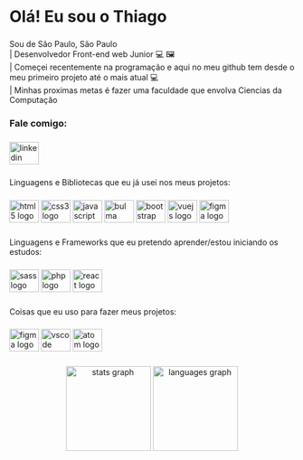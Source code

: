 <h1 align="left">Olá! Eu sou o Thiago</h1>

###

<p align="left">Sou de São Paulo, São Paulo<br>  | Desenvolvedor Front-end web Junior  💻 🖼️<br>   | Começei recentemente na programação e aqui no meu github tem desde o meu primeiro projeto até o mais atual 💻<br>    | Minhas proximas metas é fazer uma faculdade que envolva Ciencias da Computação</p>

###

<p align="left"></p>

###

<h3 align="left">Fale comigo:</h3>

###

<div align="left">
  <a href="https://linkedin.com/in/fulozz/" target="_blank">
    <img src="https://raw.githubusercontent.com/maurodesouza/profile-readme-generator/master/src/assets/icons/social/linkedin/default.svg" width="52" height="40" alt="linkedin logo"/> </a>
</div>

###

<p align="left"></p>

###

<p align="left">Linguagens e Bibliotecas que eu já usei nos meus projetos:</p>

###

<div align="left">
  <img src="https://cdn.jsdelivr.net/gh/devicons/devicon/icons/html5/html5-original.svg" height="40" width="52" alt="html5 logo"  />
  <img src="https://cdn.jsdelivr.net/gh/devicons/devicon/icons/css3/css3-original.svg" height="40" width="52" alt="css3 logo"  />
  <img src="https://cdn.jsdelivr.net/gh/devicons/devicon/icons/javascript/javascript-original.svg" height="40" width="52" alt="javascript logo"  />
  <img src="https://cdn.jsdelivr.net/gh/devicons/devicon/icons/bulma/bulma-plain.svg" height="40" width="52" alt="bulma logo"  />
  <img src="https://cdn.jsdelivr.net/gh/devicons/devicon/icons/bootstrap/bootstrap-original.svg" height="40" width="52" alt="bootstrap logo"  />
  <img src="https://cdn.jsdelivr.net/gh/devicons/devicon/icons/vuejs/vuejs-original.svg" height="40" width="52" alt="vuejs logo"  />
  <img src="https://cdn.jsdelivr.net/gh/devicons/devicon/icons/figma/figma-original.svg" height="40" width="52" alt="figma logo"  />
</div>

###

<p align="left"></p>

###

<p align="left">Linguagens e Frameworks que eu pretendo aprender/estou iniciando os estudos:</p>

###

<div align="left">
  <img src="https://cdn.jsdelivr.net/gh/devicons/devicon/icons/sass/sass-original.svg" height="40" width="52" alt="sass logo"  />
  <img src="https://cdn.jsdelivr.net/gh/devicons/devicon/icons/php/php-original.svg" height="40" width="52" alt="php logo"  />
  <img src="https://cdn.jsdelivr.net/gh/devicons/devicon/icons/react/reactjs-original.svg" height="40" width="52" alt="react logo"  />
</div>

###

<p align="left"></p>

###

<p align="left">Coisas que eu uso para fazer meus projetos:</p>

###

<div align="left">
  <img src="https://cdn.jsdelivr.net/gh/devicons/devicon/icons/figma/figma-original.svg" height="40" width="52" alt="figma logo"  />
  <img src="https://cdn.jsdelivr.net/gh/devicons/devicon/icons/vscode/vscode-original.svg" height="40" width="52" alt="vscode logo"  />
  <img src="https://cdn.jsdelivr.net/gh/devicons/devicon/icons/atom/atom-original.svg" height="40" width="52" alt="atom logo"  />
</div>

###

<div align="center">
  <img src="https://github-readme-stats.vercel.app/api?hide_title=false&hide_rank=false&show_icons=true&include_all_commits=true&count_private=true&disable_animations=false&theme=dracula&locale=en&hide_border=false&username=Fulozz" height="150" alt="stats graph"  />
  <img src="https://github-readme-stats.vercel.app/api/top-langs?locale=en&hide_title=false&layout=compact&card_width=320&langs_count=5&theme=dracula&hide_border=false&username=Fulozz" height="150" alt="languages graph"  />
</div>

###
